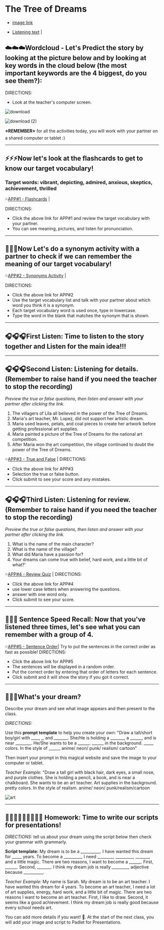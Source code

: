 # The Tree of Dreams

+ [image link](https://github.com/MK316/Spring2024/blob/main/DLTESOL/project/Story01.png)
  
+ [Listening text](https://raw.githubusercontent.com/MK316/Spring2024/main/DLTESOL/project/story01.txt) |

## ☁️☁️☁️Wordcloud - Let's Predict the story by looking at the picture below and by looking at key words in the cloud below (the most important keywords are the 4 biggest, do you see them?):

DIRECTIONS:
+ Look at the teacher's computer screen.
   
![download](https://github.com/MsMc24/G1-finalproject/assets/161448192/864c4320-3db4-4143-ab10-ba6503224197)

![download (2)](https://github.com/MsMc24/G1-finalproject/assets/161448192/5e880375-dddb-45b5-b3b5-8353eaba0c98)


**⭐️REMEMBER⭐️** for all the activities today, you will work with your partner on a shared computer or tablet :)

---
## ⚡️⚡️⚡️Now let's look at the flashcards to get to know our target vocabulary!
### Target words: vibrant, depicting, admired, anxious, skeptics, achievement, thrilled

💦[APP#1 - Flashcards]() |

DIRECTIONS: 
+ Click the above link for APP#1 and review the target vocabulary with your partner. 
+ You can see meaning, pictures, and listen for pronunciation.
---

## 🤡🤡🤡Now Let's do a synonym activity with a partner to check if we can remember the meaning of our target vocabulary!

💦[APP#2 - Synonyms Activity](https://msmc24-SynonymMatchingActivity.hf.space/) |

DIRECTIONS:
+ Click the above link for APP#2
+ Use the target vocabulary list and talk with your partner about which word you think it is a synonym.
+ Each target vocabulary word is used once, type in lowercase.
+ Type the word in the blank that matches the synonym that is shown.
---
  
## 🎧🎧🎧First Listen: Time to listen to the story together and Listen for the main idea!!! 
---

## 🎧🎧🎧Second Listen: Listening for details. (Remember to raise hand if you need the teacher to stop the recording)

*Preview the true or false questions, then listen and answer with your partner after clicking the link.*
1. The villagers of Lila all believed in the power of the Tree of Dreams.
2. Maria's art teacher, Mr. Lopez, did not support her artistic dream.
3. Maria used leaves, petals, and coal pieces to create her artwork before getting professional art supplies.
4. Maria painted a picture of the Tree of Dreams for the national art competition.
5. After Maria won the art competition, the village continued to doubt the power of the Tree of Dreams.
   
💦[APP#3 - True and False]( https://msmc24-TrueAndFalse.hf.space/) |
DIRECTIONS:
+ Click the above link for APP#3
+ Selection the true or false button.
+ Click submit to see your score and any mistakes.
---  

## 🎧🎧🎧Third Listen: Listening for review. (Remember to raise hand if you need the teacher to stop the recording)

*Preview the true or false questions, then listen and answer with your partner after clicking the link.*
1. What is the name of the main character?
2. What is the name of the village?
3. What did Maria have a passion for?
4. Your dreams can come true with belief, hard work, and a little bit of what?'

💦[APP#4 - Review Quiz](msmc24-REVIEWQUIZ.hf.space/) |
DIRECTIONS:
+ Click the above link for APP#4
+ use lower case letters when answering the questions.
+ answer with one word only.
+ Click submit to see your score.
---
## 🔢🔢🔢 Sentence Speed Recall: Now that you've listened three times, let's see what you can remember with a group of 4.

💦[APP#5 - Sentence Order]()| Try to put the sentences in the correct order as fast as possible!
DIRECTIONS:
+ Click the above link for APP#5
+ The sentences will be displayed in a random order.
+ Put the correct order by entering that order of letters for each sentence.
+ Click submit and it will show the story if you got it correct.
---

## 🛌🛌🛌What's your dream?

Describe your dream and see what image appears and then present to the class.

*DIRECTIONS:*

Use this **prompt template** to help you create your own: "Draw a tall/short boy/girl with ____, ______,______, and _______. She/He is holding a _______, a ______, and is near ________. He/She wants to be a ______. ______ in the background. _____ colors. In the style of ______ anime/ neon/ punk/ realism/ cartoon"

Then insert your prompt in this magical website and save the image to your computer or tablet.

*Teacher Example:* "Draw a tall girl with black hair, dark eyes, a small nose, and purple clothes. She is holding a pencil, a book, and is near a chalkboard. She wants to be an art teacher. Art supplies in the background. pretty colors. In the style of realism. anime/ neon/ punk/realism/cartoon

![art](https://github.com/MsMc24/G1-finalproject/assets/161448192/420b6abd-7880-4746-ae7c-6e74901ba133)

---

## 👩🏼‍🏫👩🏼‍🏫👩🏼‍🏫 Homework: Time to write our scripts for presentations!

*DIRECTIONS:* tell us about your dream using the script below then check your grammar with grammarly.

**Script template:** My dream is to be a __________. I have wanted this dream for _____ years. To become a _________, I need ________, _________, _______, and a little magic. There are two reasons, I want to become a ______. First, ______. Second, _______. I think my dream job is really _________ adjective because __________.

*Teacher Example:* My name is Sarah. My dream is to be an art teacher. I have wanted this dream for 4 years. To become an art teacher, I need a lot of art supplies, energy, hard work, and a little bit of magic. There are two reasons I want to become an art teacher. First, I like to draw. Second, it seems like a good achievement. I think my dream job is really good because every school needs art.

You can add more details if you want! 💪. At the start of the next class, you will add your image and script to Padlet for Presentations.
